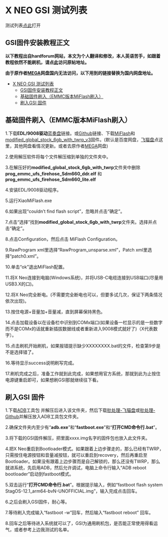 # X NEO GSI 测试列表

测试列表[点此](https://github.com/a776058959/XneoROM-Test/blob/main/Testlist.md)打开

## GSI固件安装教程正文

**以下教程出自hardforum网站，本文为个人翻译和修改，本人英语苦手，如跟着教程依然不能刷机，请点[此](https://hardforum.com/threads/alldocube-x-neo.1998171/)访问原帖地址。**

**由于原作者[MEGA](https://mega.nz/folder/T8EASYRa#SJOqxo75C0MZ59t7sqYW9A/file/H1VgQZqJ)网盘国内无法访问，以下用到的链接替换为国内网盘地址。**

- [X NEO GSI 测试列表](#x-neo-gsi-测试列表)
  - [GSI固件安装教程正文](#gsi固件安装教程正文)
  - [基础固件刷入（EMMC版本MiFlash刷入）](#基础固件刷入emmc版本miflash刷入)
  - [刷入GSI 固件](#刷入gsi-固件)

## 基础固件刷入（EMMC版本MiFlash刷入）

1.下载**EDL/9008驱动**[蓝奏盘](https://wwzg.lanzoue.com/ihJ1p0i0ktyh)链接。或[Github](https://github.com/a776058959/XneoROM-Test/blob/main/%E6%89%93%E5%BC%80CMD%E5%91%BD%E4%BB%A4%E8%A1%8C.rar)链接、下载[MiFlash](ttps://cdn.alsgp0.fds.api.mi-img.com/micomm/MiFlash2020-3-14-0.rar)和[modified_global_stock_6gb_with_twrp_v3](https://jmj.cc/s/0cns7baw)固件。(默认是百度网盘，[飞猫盘](https://jmj.cc/s/0cns7baw)点这里，其他网盘看情况更新。或者去原作者[MEGA](https://mega.nz/folder/T8EASYRa#SJOqxo75C0MZ59t7sqYW9A/file/H1VgQZqJ)网盘)

2.使用解压软件将每个文件解压缩到单独的文件夹中。

3.在解压好的**modified_global_stock_6gb_with_twrp**文件夹中删除**prog_emmc_ufs_firehose_Sdm660_ddr.elf** 和 **prog_emmc_ufs_firehose_Sdm660_lite.elf**

4.安装EDL/9008驱动程序。

5.运行XiaoMiFlash.exe

6.如果出现“couldn’t find flash script”，忽略并点击“确定”。

7.点击“选择”找到**modified_global_stock_6gb_with_twrp**文件夹。选择并点击“确定”。

8.点击Configuration，然后点击 MiFlash Configuration。

9.RawProgram xml里选择“RawProgram_unsparse.xml”，Patch xml里选择“patch0.xml”。

10.单击“ok”退出MiFlash配置。

11.将X Neo连接到电脑(Windows系统)，并将USB-C电缆连接到USB端口(尽量用USB3.X的口)。

12.将X Neo完全断电。(不需要完全断电也可以，但要多试几次，保证下两条情况依次出现)。

13.按住电源+音量加+音量减，直到屏幕保持黑色。

14.点击加载设备以在设备栏中识别到COMx端口(如果设备一栏显示的是一些数字而不是COMx的话就重新插拔数据线或者重新进入9008模式就好了)（X代表数字）。

15.点击刷机开始刷机，如果报错提示缺少XXXXXXXX.bat的文件，检查第9步是不是选择错了。

16.等待显示success说明刷写完成。

17.刷机完成之后，准备工作就到此完成，如果想用官方系统，那就到此为止按住电源键重启即可，如果想刷GSI那就继续往下看。

## 刷入GSI 固件

1.下载[ADB](https://dl.google.com/android/repository/platform-tools-latest-windows.zip)工具包 并解压后进入该文件夹，然后下载[批处理-飞猫盘](https://www.feimaoyun.com/s/z38ea7)或[批处理-Github](https://github.com/a776058959/XneoROM-Test/blob/main/%E6%89%93%E5%BC%80CMD%E5%91%BD%E4%BB%A4%E8%A1%8C.rar)并解压放入ADB工具包文件夹。

2.确保文件夹内至少有“**adb.exe**”和“**fastboot.exe**”和“**打开CMD命令行.bat**”。

3.将下载的GSI固件解压，把里面xxxx.img名字的固件包也放入此文件夹。

4.把X Neo重启到Bootloader模式。如果跟着上边步骤走的，那么已经有TWRP，只需按住电源按钮和音量减按钮，就可以重启到recovery，然后再重启至Bootloader。如果没有跟着上边步骤而是自己解锁的，那么还没有TWRP，那么就进系统，先启用ADB，然后允许调试，电脑上命令行输入“ADB reboot bootloader”启动到fastboot模式。

5.双击运行“**打开CMD命令行.bat**”。根据提示输入，例如“fastboot flash system StagOS-12.1_arm64-bvN-UNOFFICIAL.img”，输入完成点击回车。

6.之后会刷入GSI固件，耐心等。

7.等待刷入完成输入“fastboot -w”回车，然后输入“fastboot reboot” 回车。

8.回车之后等待进入系统就可以了，GSI为通用刷机包，是否能正常使用得看运气，或者参考上边我测试的名单。